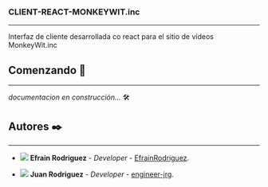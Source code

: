 ### CLIENT-REACT-MONKEYWIT.inc
---

Interfaz de cliente desarrollada co react para el sitio de vídeos MonkeyWit.inc

## Comenzando 🚀
---
_documentacion en construcción..._ 🛠

## Autores ✒️
---
  * ![](https://avatars3.githubusercontent.com/u/20565331?s=50&u=a2ff3ce90ae29ad6515ab7415993f86b7588f9b9&v=4) **Efrain Rodriguez** - _Developer_ - [EfrainRodriguez](https://github.com/EfrainRodriguez).
  
  * ![](https://avatars2.githubusercontent.com/u/58745412?s=50&u=6f39dce34dda3cec7ca7eedb6981225e34b46a0a&v=4) **Juan Rodriguez** - _Developer_ - [engineer-jrg](https://github.com/engineer-jrg).